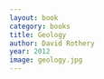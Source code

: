 ```yaml
---
layout: book
category: books
title: Geology
author: David Rothery
year: 2012
image: geology.jpg
---
```


